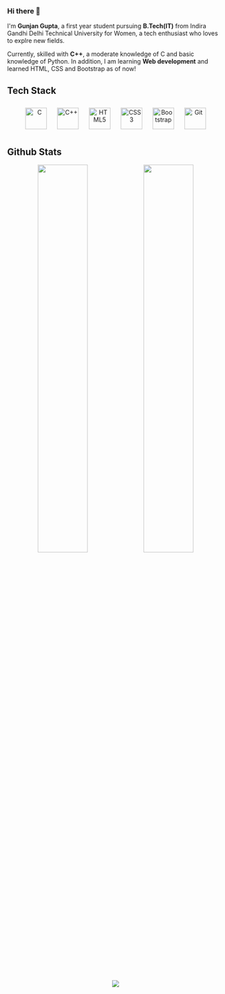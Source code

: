 ### Hi there 👋 

I'm **Gunjan Gupta**, a first year student pursuing **B.Tech(IT)** from Indira Gandhi Delhi Technical University for Women, a tech enthusiast who loves to explre new fields.

Currently, skilled with **C++**, a moderate knowledge of C and basic knowledge of Python. In addition, I am learning **Web development** and learned HTML, CSS and Bootstrap as of now!

## Tech Stack  
<div align="center">  
<img style="margin: 10px" src="https://profilinator.rishav.dev/skills-assets/c-original.svg" alt="C" height="50" />  
<img style="margin: 10px" src="https://profilinator.rishav.dev/skills-assets/cplusplus-original.svg" alt="C++" height="50" />  
<img style="margin: 10px" src="https://profilinator.rishav.dev/skills-assets/html5-original-wordmark.svg" alt="HTML5" height="50" />  
<img style="margin: 10px" src="https://profilinator.rishav.dev/skills-assets/css3-original-wordmark.svg" alt="CSS3" height="50" />  
<img style="margin: 10px" src="https://profilinator.rishav.dev/skills-assets/bootstrap-plain.svg" alt="Bootstrap" height="50" />  
<img style="margin: 10px" src="https://profilinator.rishav.dev/skills-assets/git-scm-icon.svg" alt="Git" height="50" />  
 </div>

## Github Stats  
<div align="center">
  <img width="48%" src="https://github-readme-stats.vercel.app/api?username=gunjan-g&show_icons=true&theme=tokyonight" />
  <img width="48%" src="https://github-readme-streak-stats.herokuapp.com/?user=gunjan-g&theme=tokyonight" />
</div>

<br/>  

<div align="center">
<img src="https://komarev.com/ghpvc/?username=gunjan-g&&style=flat-square" align="center" />
</div>  


<!--
**gunjan-g/gunjan-g** is a ✨ _special_ ✨ repository because its `README.md` (this file) appears on your GitHub profile.


Here are some ideas to get you started:

- 🔭 I’m currently working on ...
- 🌱 I’m currently learning ...
- 👯 I’m looking to collaborate on ...
- 🤔 I’m looking for help with ...
- 💬 Ask me about ...
- 📫 How to reach me: ...
- 😄 Pronouns: ...
- ⚡ Fun fact: ...
-->
